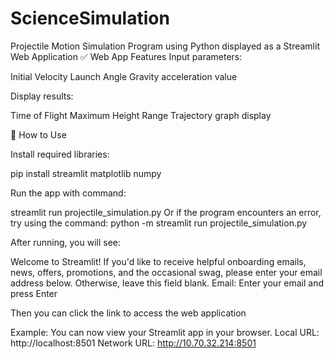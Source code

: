 # ScienceSimulation
Projectile Motion Simulation Program using Python displayed as a Streamlit Web Application ✅ Web App Features Input parameters:

Initial Velocity Launch Angle Gravity acceleration value

Display results:

Time of Flight Maximum Height Range Trajectory graph display

🧾 How to Use

Install required libraries:

pip install streamlit matplotlib numpy

Run the app with command:

streamlit run projectile_simulation.py Or if the program encounters an error, try using the command: python -m streamlit run projectile_simulation.py

After running, you will see:

Welcome to Streamlit! If you'd like to receive helpful onboarding emails, news, offers, promotions, and the occasional swag, please enter your email address below. Otherwise, leave this field blank. Email: Enter your email and press Enter

Then you can click the link to access the web application

Example: You can now view your Streamlit app in your browser. Local URL: http://localhost:8501 Network URL: http://10.70.32.214:8501
